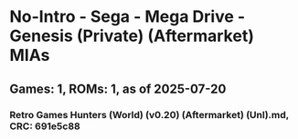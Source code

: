 # No-Intro - Sega - Mega Drive - Genesis (Private) (Aftermarket) MIAs
## Games: 1, ROMs: 1, as of 2025-07-20

### Retro Games Hunters (World) (v0.20) (Aftermarket) (Unl).md, CRC: 691e5c88
